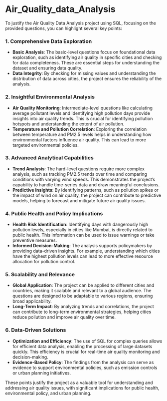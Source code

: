 # Air_Quality_data_Analysis
To justify the Air Quality Data Analysis project using SQL, focusing on the provided questions, you can highlight several key points:

### 1. **Comprehensive Data Exploration**
   - **Basic Analysis**: The basic-level questions focus on foundational data exploration, such as identifying air quality in specific cities and checking for data completeness. These are essential steps for understanding the dataset and ensuring data quality.
   - **Data Integrity**: By checking for missing values and understanding the distribution of data across cities, the project ensures the reliability of the analysis.

### 2. **Insightful Environmental Analysis**
   - **Air Quality Monitoring**: Intermediate-level questions like calculating average pollutant levels and identifying high pollution days provide insights into air quality trends. This is crucial for identifying pollution hotspots and understanding the extent of air pollution.
   - **Temperature and Pollution Correlation**: Exploring the correlation between temperature and PM2.5 levels helps in understanding how environmental factors influence air quality. This can lead to more targeted environmental policies.

### 3. **Advanced Analytical Capabilities**
   - **Trend Analysis**: The hard-level questions require more complex analysis, such as tracking PM2.5 trends over time and comparing conditions with varying wind speeds. This demonstrates the project’s capability to handle time-series data and draw meaningful conclusions.
   - **Predictive Insights**: By identifying patterns, such as pollution spikes or the impact of wind on air quality, the project can contribute to predictive models, helping to forecast and mitigate future air quality issues.

### 4. **Public Health and Policy Implications**
   - **Health Risk Identification**: Identifying days with dangerously high pollution levels, especially in cities like Mumbai, is directly related to public health. This information can be used to issue warnings or take preventive measures.
   - **Informed Decision-Making**: The analysis supports policymakers by providing data-driven insights. For example, understanding which cities have the highest pollution levels can lead to more effective resource allocation for pollution control.

### 5. **Scalability and Relevance**
   - **Global Application**: The project can be applied to different cities and countries, making it scalable and relevant to a global audience. The questions are designed to be adaptable to various regions, ensuring broad applicability.
   - **Long-Term Impact**: By analyzing trends and correlations, the project can contribute to long-term environmental strategies, helping cities reduce pollution and improve air quality over time.

### 6. **Data-Driven Solutions**
   - **Optimization and Efficiency**: The use of SQL for complex queries allows for efficient data analysis, enabling the processing of large datasets quickly. This efficiency is crucial for real-time air quality monitoring and decision-making.
   - **Evidence-Based Policy**: The findings from the analysis can serve as evidence to support environmental policies, such as emission controls or urban planning initiatives.

These points justify the project as a valuable tool for understanding and addressing air quality issues, with significant implications for public health, environmental policy, and urban planning.
